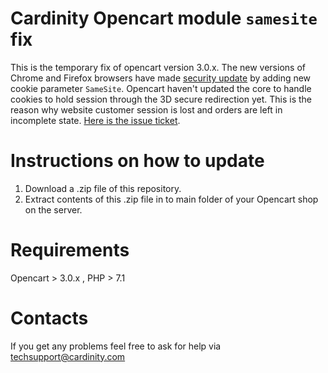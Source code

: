 # Cardinity Opencart module `samesite` fix 
This is the temporary fix of opencart version 3.0.x. The new versions of Chrome and Firefox browsers have made <a href="https://www.chromium.org/updates/same-site">security update</a> by adding new cookie parameter `SameSite`. Opencart haven't updated the core to handle cookies to hold session through the 3D secure redirection yet. This is the reason why website customer session is lost and orders are left in incomplete state. <a href="https://github.com/opencart/opencart/issues/7946"> Here is the issue ticket</a>.
# Instructions on how to update 
1. Download a .zip file of this repository.
2. Extract contents of this .zip file in to main folder of your Opencart shop on the server.
# Requirements
Opencart > 3.0.x , PHP > 7.1
# Contacts
If you get any problems feel free to ask for help via <a href="mailto:techsupport@cardinity.com">techsupport@cardinity.com</a>